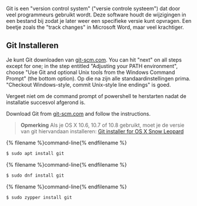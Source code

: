 Git is een "version control system" ("versie controle systeem") dat door veel programmeurs gebruikt wordt. Deze software houdt de wijzigingen in een bestand bij zodat je later weer een specifieke versie kunt opvragen. Een beetje zoals the "track changes" in Microsoft Word, maar veel krachtiger.

## Git Installeren

<!--sec data-title="Installing Git: Windows" data-id="git_install_windows"
data-collapse=true ces-->

Je kunt Git downloaden van [git-scm.com](https://git-scm.com/). You can hit "next" on all steps except for one; in the step entitled "Adjusting your PATH environment", choose "Use Git and optional Unix tools from the Windows Command Prompt" (the bottom option). Op die na zijn alle standaardinstellingen prima. "Checkout Windows-style, commit Unix-style line endings" is goed.

Vergeet niet om de command prompt of powershell te herstarten nadat de installatie succesvol afgerond is. <!--endsec-->

<!--sec data-title="Installing Git: OS X" data-id="git_install_OSX"
data-collapse=true ces-->

Download Git from [git-scm.com](https://git-scm.com/) and follow the instructions.

> **Opmerking** Als je OS X 10.6, 10.7 of 10.8 gebruikt, moet je de versie van git hiervandaan installeren: [Git installer for OS X Snow Leopard](https://sourceforge.net/projects/git-osx-installer/files/git-2.3.5-intel-universal-snow-leopard.dmg/download)

<!--endsec-->

<!--sec data-title="Installing Git: Debian or Ubuntu" data-id="git_install_debian_ubuntu"
data-collapse=true ces-->

{% filename %}command-line{% endfilename %}

```bash
$ sudo apt install git
```

<!--endsec-->

<!--sec data-title="Installing Git: Fedora" data-id="git_install_fedora"
data-collapse=true ces-->

{% filename %}command-line{% endfilename %}

```bash
$ sudo dnf install git
```

<!--endsec-->

<!--sec data-title="Installing Git: openSUSE" data-id="git_install_openSUSE"
data-collapse=true ces-->

{% filename %}command-line{% endfilename %}

```bash
$ sudo zypper install git
```

<!--endsec-->